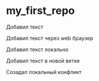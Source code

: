 ﻿# my_first_repo

Добавил текст

Добавил текст через web браузер

Добавил текст локально

Добавил текст в новой ветке

Созадал локальный конфликт
